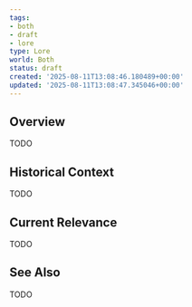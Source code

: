 ```yaml
---
tags:
- both
- draft
- lore
type: Lore
world: Both
status: draft
created: '2025-08-11T13:08:46.180489+00:00'
updated: '2025-08-11T13:08:47.345046+00:00'
---
```



## Overview

TODO
## Historical Context

TODO
## Current Relevance

TODO
## See Also

TODO
